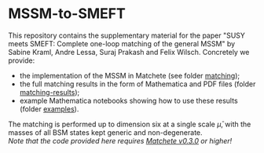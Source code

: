 # MSSM-to-SMEFT
This repository contains the supplementary material for the paper "SUSY meets SMEFT: Complete one-loop matching of the general MSSM" by Sabine Kraml, Andre Lessa, Suraj Prakash and Felix Wilsch. 
Concretely we provide:

- the implementation of the MSSM in Matchete (see folder [matching](matching)); 
- the full matching results in the form of Mathematica and PDF files  (folder [matching-results](matching-results));
- example Mathematica notebooks showing how to use these results (folder [examples](examples)).

The matching is performed up to dimension six at a single scale $\bar\mu$, with the masses of all BSM states kept generic and non-degenerate.  
*Note that the code provided here requires [Matchete v0.3.0](https://gitlab.com/matchete/matchete/tree/v0.3.0) or higher!*  
